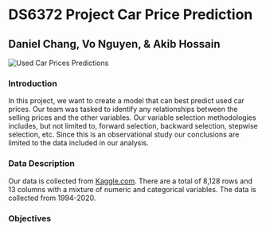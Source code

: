 # DS6372 Project Car Price Prediction
## Daniel Chang, Vo Nguyen, & Akib Hossain
![Used Car Prices Predictions](https://user-images.githubusercontent.com/92649864/216754034-0dc667b1-0c9d-45db-8fe4-dbe91a7359f0.png)

### Introduction
In this project, we want to create a model that can best predict used car prices. Our team was tasked to identify any relationships between the selling prices and the other variables. Our variable selection methodologies includes, but not limited to, forward selection, backward selection, stepwise selection, etc. Since this is an observational study our conclusions are limited to the data included in our analysis. 

### Data Description
Our data is collected from [Kaggle.com](https://www.kaggle.com/code/eisgandar/car-prices-predict-with-ensemble-methods/notebook). There are a total of 8,128 rows and 13 columns with a mixture of numeric and categorical variables. The data is collected from 1994-2020. 

### Objectives
